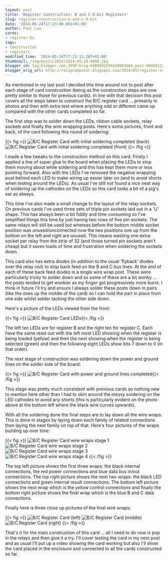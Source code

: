 ```yaml
---
layout: post
title: 'Register Construction: B and C 8-bit Registers'
slug: register-construction-b-and-c-8-bit
date: '2014-05-24T17:23:00.001+01:00'
author: Paul Law
cards:
- register-bc
tags:
- construction
- registers
modified_time: '2014-05-24T17:23:13.287+01:00'
thumbnail: /img/posts/2014/2014-05-24-4000.jpg
blogger_id: tag:blogger.com,1999:blog-6989692556630001604.post-6948612220174278554
blogger_orig_url: http://relaycomputer.blogspot.com/2014/05/register-construction-b-and-c-8-bit.html
---
```


As mentioned in my last post I decided this time around not to post 
after each stage of card construction (being as the construction steps are now 
pretty similar to those for previous cards). In line with that decision this 
post covers all the steps taken to construct the B/C register card ... 
primarily in photos and then with extra text where anything odd or different 
came up compared with the other cards completed so far.

The first 
step was to solder down the LEDs, ribbon cable sockets, relay sockets and 
finally the wire wrapping posts. Here's some pictures, front and back, of the 
card following this round of soldering:

{{< fig >}}
![B/C Register Card with initial soldering completed (back)](/img/posts/2014/2014-05-24-0000.jpg)
![B/C Register Card with initial soldering completed (front)](/img/posts/2014/2014-05-24-0001.jpg)
{{< /fig >}}

I made a few tweaks to the construction method on this 
card. Firstly I applied a line of super glue to the board when placing the 
LEDs to stop them moving about while soldering and this has kept them more or 
less pointing forward. Also with the LEDs I've removed the negative wrapping 
post behind each LED to make wiring up easier later on (and to avoid shorts 
when testing around the LEDs). As usual I've still not found a nice neat way 
of soldering up the cathodes on the LEDs so this card looks a bit of a pig's 
ear as always.

This time I've also made a small change to the 
layout of the relay sockets. On previous cards I've used three sets of triple 
pin sockets laid out in a 'U' shape. This has always been a bit fiddly and 
time consuming so I've simplified things this time by just having two rows of 
five pin sockets. The same relays will still be used but whereas before the 
bottom middle socket position was unused/unconnected now the two positions one 
up from the bottom on the left and right are unused. This means wasting one 
extra socket per relay from the strip of 32 (and those turned pin sockets 
aren't cheap) but it saves loads of time and frustration when soldering the 
sockets down.

This card also has extra diodes (in addition to the 
usual 'flyback' diodes over the relay coil) to stop back feed on the B and C 
bus lines. At the end of each of these back feed diodes is a single wire wrap 
post. These were particularly tricky to solder down and so some of these are a 
bit wonky ... the posts tended to get wonkier as my finger got progressively 
more burnt. I think in future I'll try and ensure I always solder these posts 
down in pairs (like the ones up the middle of the card) so I can hold the part 
in place from one side whilst solder tacking the other side down.

Here's a picture of the LEDs viewed from the front:

{{< fig >}}
![B/C Register Card LEDs](/img/posts/2014/2014-05-24-0002.jpg){{< /fig >}}

The left ten 
LEDs are for register B and the right ten for register C. Each have the same 
read-out with the left most LED showing when the register is being loaded 
(yellow) and then the next showing when the register is being selected (green) 
and then the following eight LEDs show bits 7 down to 0 (in that order).

The next stage of construction was soldering down the power and ground 
lines on the solder side of the board:

{{< fig >}}
![B/C Register Card with power and ground lines completed](/img/posts/2014/2014-05-24-0003.jpg){{< /fig >}}

This stage was pretty much consistent with previous cards 
so nothing new to mention here other than I had to skirt around the messy 
soldering on the LED cathodes to avoid any shorts (this is particularly 
evident on the photo above at the bottom left where the black wire curves 
upwards).

With all the soldering done the final steps are to lay 
down all the wire wraps. This is done in stages by laying down each family of 
related connections then laying the next family on top of that. Here's four 
pictures of the wraps building up over time:

{{< fig >}}
![B/C Register Card wire wraps stage 1](/img/posts/2014/2014-05-24-0004.jpg)
![B/C Register Card wire wraps stage 2](/img/posts/2014/2014-05-24-0005.jpg)
![B/C Register Card wire wraps stage 3](/img/posts/2014/2014-05-24-0006.jpg)
![B/C Register Card wire wraps stage 4](/img/posts/2014/2014-05-24-0007.jpg)
{{< /fig >}}

The top left picture shows the first three wraps: the black 
internal connections, the red power connections and blue data bus in/out 
connections. The top right picture shows the next two wraps: the black LED 
connections and green internal result connections. The bottom left picture 
shows the next wrap which is the yellow control connections and finally the 
bottom right picture shows the final wrap which is the blue B and C data 
connections.

Finally here is three close up pictures of the final 
wire wraps:

{{< fig >}}
![B/C Register Card (left)](/img/posts/2014/2014-05-24-0008.jpg)
![B/C Register Card (middle)](/img/posts/2014/2014-05-24-0009.jpg)
![B/C Register Card (right)](/img/posts/2014/2014-05-24-0010.jpg)
{{< /fig >}}

That's it for 
the main construction of this card ... all I need to do now is pop in the 
relays and then give it a try. I'll cover testing the card in my next post and 
as usual I'll put up a video showing the card working but also I'll show the 
card placed in the enclosure and connected to all the cards constructed so 
far. 
